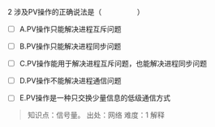 2
涉及PV操作的正确说法是（　　　　　）
- [ ] A.PV操作只能解决进程互斥问题 
- [ ] B.PV操作只能解决进程同步问题 
- [ ] C.PV操作能用于解决进程互斥问题，也能解决进程同步问题

- [ ] D.PV操作不能解决进程通信问题 
- [ ] E.PV操作是一种只交换少量信息的低级通信方式

> 知识点：信号量。
> 出处：网络
> 难度：1
> 解释

